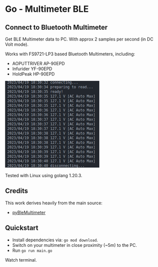 # Go - Multimeter BLE

## Connect to Bluetooth Multimeter

Get BLE Multimeter data to PC. With approx 2 samples per second (in DC Volt mode).

Works with FS9721-LP3 based Bluetooth Multimeters, including:

* AOPUTTRIVER AP-90EPD
* Infurider YF-90EPD
* HoldPeak HP-90EPD

![](/img/example.png)

Tested with Linux using golang 1.20.3.

## Credits

This work derives heavily from the main source:

* [pyBleMultimeter](https://github.com/mechaot/pyBleMultimeter)

## Quickstart

* Install dependencies via: `go mod download`.
* Switch on your multimeter in close proximity (~5m) to the PC.
* Run `go run main.go`

Watch terminal.